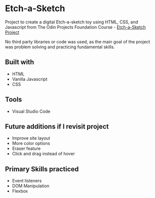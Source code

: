 # Etch-a-Sketch

Project to create a digital Etch-a-sketch toy using HTML, CSS, and Javascript from The Odin Projects Foundation Course - [Etch-a-Sketch Project](https://www.theodinproject.com/lessons/foundations-etch-a-sketch)

No third party libraries or code was used, as the main goal of the project was problem solving and practicing fundamental skills.

## Built with

- HTML
- Vanilla Javascript
- CSS

## Tools
- Visual Studio Code
 
## Future additions if I revisit project
- Improve site layout
- More color options
- Eraser feature
- Click and drag instead of hover

## Primary Skills practiced
- Event listeners
- DOM Manipulation
- Flexbox
